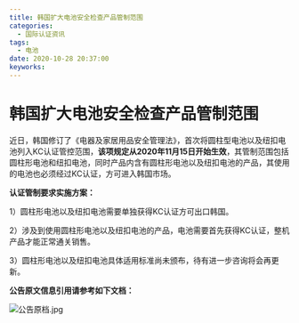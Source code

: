 ```yaml
---
title: 韩国扩大电池安全检查产品管制范围
categories:
  - 国际认证资讯
tags:
  - 电池
date: 2020-10-28 20:37:00
keyworks: 
---
```

# 韩国扩大电池安全检查产品管制范围

近日，韩国修订了《电器及家居用品安全管理法》，首次将圆柱型电池以及纽扣电池列入KC认证管控范围，**该项规定从2020年11月15日开始生效**，其管制范围包括圆柱形电池和纽扣电池，同时产品内含有圆柱形电池以及纽扣电池的产品，其使用的电池也必须经过KC认证，方可进入韩国市场。

 

**认证管制要求实施方案：**

1）圆柱形电池以及纽扣电池需要单独获得KC认证方可出口韩国。

2）涉及到使用圆柱形电池以及纽扣电池的产品，电池需要首先获得KC认证，整机产品才能正常通关销售。

3）圆柱形电池以及纽扣电池具体适用标准尚未颁布，待有进一步咨询将会再更新。

 

**公告原文信息引用请参考如下文档：**

![公告原档.jpg](https://xie-jerry.github.io/picture/27.jpg)
